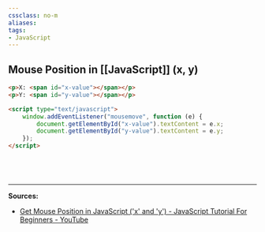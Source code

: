 ```yaml
---
cssclass: no-m
aliases:
tags:
- JavaScript
---
```

## Mouse Position in [[JavaScript]] (x, y)
```HTML JavaScript
<p>X: <span id="x-value"></span></p>
<p>Y: <span id="y-value"></span></p>

<script type="text/javascript">
	window.addEventListener("mousemove", function (e) {
		document.getElementById("x-value").textContent = e.x;
		document.getElementById("y-value").textContent = e.y;
	});
</script>
```

# 

<br>

---
**Sources:**
- [Get Mouse Position in JavaScript ('x' and 'y') - JavaScript Tutorial For Beginners - YouTube](https://www.youtube.com/watch?v=P2i11xnrpNI)